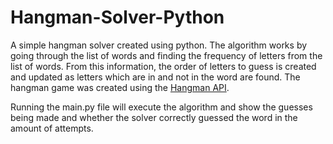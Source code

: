 # Hangman-Solver-Python
A simple hangman solver created using python. The algorithm works by going through the list of words and finding the frequency of letters from the list of words. From this information, the order of letters to guess is created and updated as letters which are in and not in the word are found. The hangman game was created using the [Hangman API](https://github.com/despo/hangman).  

Running the main.py file will execute the algorithm and show the guesses being made and whether the solver correctly guessed the word in the amount of attempts.
